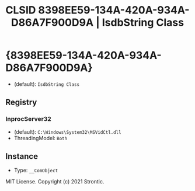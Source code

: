 ﻿---
title: "CLSID 8398EE59-134A-420A-934A-D86A7F900D9A | IsdbString Class"
excerpt: What is COM-Object CLSID 8398EE59-134A-420A-934A-D86A7F900D9A?
---

# {8398EE59-134A-420A-934A-D86A7F900D9A}

* (default): `IsdbString Class`

## Registry


### InprocServer32

* (default): `C:\Windows\System32\MSVidCtl.dll`
* ThreadingModel: `Both`

## Instance

* Type: `__ComObject`

MIT License. Copyright (c) 2021 Strontic.


